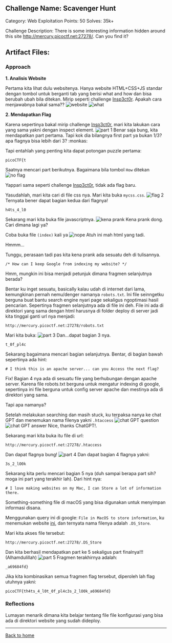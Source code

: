 ## Challenge Name: Scavenger Hunt
Category: Web Exploitation
Points: 50
Solves: 35k+

Challenge Description: 
There is some interesting information hidden around this site http://mercury.picoctf.net:27278/. Can you find it?


Artifact Files:
-

### Approach

**1. Analisis Website**

Pertama kita lihat dulu websitenya. Hanya website HTML+CSS+JS standar dengan tombol untuk berganti tab yang berisi what and how dan bisa berubah ubah bila ditekan. Mirip seperti challenge [Insp3ct0r](Insp3ct0r.md). Apakah cara menjawabnya bakal sama??
![website](Scavenger%20Hunt-1.JPG)
![what](Scavenger%20Hunt-2.JPG)

**2. Mendapatkan Flag**

Karena sepertinya bakal mirip challenge [Insp3ct0r](Insp3ct0r.md), mari kita lakukan cara yang sama yakni dengan inspect element.
![part 1](Scavenger%20Hunt-3.JPG)
Benar saja bung, kita mendapatkan part pertama. Tapi kok dia bilangnya first part ya bukan 1/3? apa flagnya bisa lebih dari 3? :monkas:

Tapi entahlah yang penting kita dapat potongan puzzle pertama:
```
picoCTF{t
```

Saatnya mencari part berikutnya. Bagaimana bila tombol ```How``` ditekan
![no flag](Scavenger%20Hunt-4.JPG)

Yappari sama seperti challenge [Insp3ct0r](Insp3ct0r.md), tidak ada flag baru.

Yasudahlah, mari kita cari di file css nya. Mari kita buka ```mycss.css```.
![flag 2](Scavenger%20Hunt-5.JPG)
Ternyata bener dapat bagian kedua dari flagnya!
```
h4ts_4_l0
```

Sekarang mari kita buka file javascriptnya.
![kena prank](Scavenger%20Hunt-6.JPG)
Kena prank dong. Cari dimana lagi ya?

Coba buka file ```(index)``` kali ya
![nope](Scavenger%20Hunt-7.JPG)
Atuh ini mah html yang tadi.

Hmmm...

Tunggu, perasaan tadi pas kita kena prank ada sesuatu deh di tulisannya.
```
/* How can I keep Google from indexing my website? */
```
Hmm, mungkin ini bisa menjadi petunjuk dimana fragmen selanjutnya berada?

Bentar ku inget sesuatu, basically kalau udah di internet dari lama, kemungkinan pernah nemu/denger namanya ```robots.txt```. Ini file seinngetku berguna buat bantu search engine nyari page sekaligus ngoptimasi hasil pencarian. Sepertinya fragmen selanjutnya ada di file ini deh. File ini ada di direktori yang sama dengan html harusnya di folder deploy di server jadi kita tinggal ganti url nya menjadi:
```
http://mercury.picoctf.net:27278/robots.txt
```
Mari kita buka:
![part 3](Scavenger%20Hunt-8.JPG)
Dan...dapat bagian 3 nya.
```
t_0f_pl4c
```
Sekarang bagaimana mencari bagian selanjutnya. Bentar, di bagian bawah sepertinya ada hint:
```
# I think this is an apache server... can you Access the next flag?
```
Fix! Bagian 4 nya ada di sesuatu file yang berhubungan dengan apache server. Karena file robots.txt berguna untuk mengatur indexing di google, sepertinya ini file berguna untuk config server apache dan mestinya ada di direktori yang sama. 

Tapi apa namanya?

Setelah melakukan searching dan masih stuck, ku terpaksa nanya ke chat GPT dan menemukan nama filenya yakni ```.htaccess```
![chat GPT question](Scavenger%20Hunt-9.JPG)
![chat GPT answer](Scavenger%20Hunt-10.JPG)
Nice, thanks ChatGPT!.

Sekarang mari kita buka itu file di url:
```
http://mercury.picoctf.net:27278/.htaccess
```
Dan dapat flagnya bung!
![part 4](Scavenger%20Hunt-11.JPG)
Dan dapat bagian 4 flagnya yakni:
```
3s_2_lO0k
```
Sekarang kita perlu mencari bagian 5 nya (duh sampai berapa part sih? moga ini part yang terakhir lah). Dari hint nya:
```
# I love making websites on my Mac, I can Store a lot of information there.
```
Something-something file di macOS yang bisa digunakan untuk menyimpan informasi disana.

Menggunakan query ini di google:
```File in MacOS to store information```, ku menemukan website [ini](https://apple.stackexchange.com/questions/434484/how-does-macos-store-the-location-of-a-file-within-a-folder), dan ternyata nama filenya adalah ```.DS_Store```.

Mari kita akses file tersebut:
```
http://mercury.picoctf.net:27278/.DS_Store
```
Dan kita berhasil mendapatkan part ke 5 sekaligus part finalnya!!! (Alhamdulillah)
![part 5](Scavenger%20Hunt-12.JPG)
Fragmen terakhirnya adalah:
```
_a69684fd}
```
Jika kita kombinasikan semua fragmen flag tersebut, diperoleh lah flag utuhnya yakni:
```
picoCTF{th4ts_4_l0t_0f_pl4c3s_2_lO0k_a69684fd}
```

### Reflections
Lumayan menarik dimana kita belajar tentang file file konfigurasi yang bisa ada di direktori website yang sudah dideploy.

---
[Back to home](../Readme.md)
